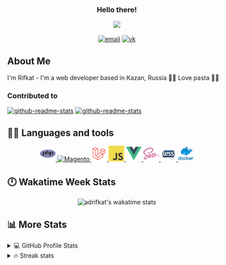 <h3 align="center">
  Hello there!
</h3>

<p align="center">
  <img src="https://media.giphy.com/media/QYkX9IMHthYn0Y3pcG/giphy.gif">
</p>

<!-- Badges template - https://github.com/badges/shields -->
<!-- View counter - https://github.com/DenverCoder1/Simple-View-Counter -->
<p align="center">
  <a href="mailto:adrifkat@gmail.com">
    <img alt="email" title="Send me Email" src="https://img.shields.io/badge/-adrifkat@gmail.com-c14438?style=for-the-badge&logo=Gmail&logoColor=white&link=mailto:adrifkat@gmail.com"/></a>
  <a href="https://vk.com/id44025906">
    <img alt="vk" title="Write me on VK" src="https://img.shields.io/badge/-id44025906-5181b8?style=for-the-badge&logo=Vk&logoColor=white&link=https://vk.com/id44025906"/>
  </a>
</p>

## About Me

I'm Rifkat - I'm a web developer based in Kazan, Russia 👨‍💻 Love pasta 🍝🖤

### Contributed to

<p align="left">
  <a href="https://github.com/echo-magento/docker-magento2">
    <img width="282" src="https://denvercoder1-github-readme-stats.vercel.app/api/pin/?username=echo-magento&repo=docker-magento2&theme=react&bg_color=0D1117&hide_border=true" alt="github-readme-stats"></a>
  <a href="https://github.com/adrifkat/grumphp-stylelint-task">
    <img width="282" src="https://denvercoder1-github-readme-stats.vercel.app/api/pin/?username=adrifkat&repo=grumphp-stylelint-task&theme=react&bg_color=0D1117&hide_border=true" alt="github-readme-stats"></a>
</p>

## 👨‍💻 Languages and tools

<p align="center"> 
  <a href="https://github.com/topics/php">
    <img alt="PHP" title="PHP" height="36px" src="https://raw.githubusercontent.com/github/explore/ccc16358ac4530c6a69b1b80c7223cd2744dea83/topics/php/php.png">
  </a>
  <a href="https://github.com/topics/magento">
    <img alt="Magento" title="Magento" height="36px" src="https://i.imgur.com/d8QEHRb.png">
  </a>
  <a href="https://github.com/topics/laravel">
    <img alt="Laravel" title="Laravel" height="36px" src="https://raw.githubusercontent.com/github/explore/56a826d05cf762b2b50ecbe7d492a839b04f3fbf/topics/laravel/laravel.png">
  </a>
  <a href="https://github.com/topics/javascript">
    <img alt="JavaScript" title="JavaScript" height="36px" src="https://raw.githubusercontent.com/github/explore/80688e429a7d4ef2fca1e82350fe8e3517d3494d/topics/javascript/javascript.png">
  </a>
  <a href="https://github.com/topics/vue">
    <img alt="Vue" title="Vue" height="36px" src="https://raw.githubusercontent.com/github/explore/80688e429a7d4ef2fca1e82350fe8e3517d3494d/topics/vue/vue.png">
  </a>
  <a href="https://github.com/topics/sass">
    <img alt="Vue" title="Vue" height="36px" src="https://raw.githubusercontent.com/github/explore/80688e429a7d4ef2fca1e82350fe8e3517d3494d/topics/sass/sass.png">
  </a>
  <a href="https://github.com/topics/less">
    <img alt="Vue" title="Vue" height="36px" src="https://raw.githubusercontent.com/github/explore/3783a65676ba479267fec803885f070760fee4ac/topics/less/less.png">
  </a>
  <a href="https://github.com/topics/docker">
    <img alt="Docker" title="Docker" height="36px" src="https://raw.githubusercontent.com/github/explore/80688e429a7d4ef2fca1e82350fe8e3517d3494d/topics/docker/docker.png">
  </a>
</p>

## 🕛 Wakatime Week Stats

<p align="center">
  <img title="🔥 Wakatime Week Stats" alt="adrifkat's wakatime stats" src="https://github-readme-stats.vercel.app/api/wakatime?username=adrifkat&theme=react"/>
</p>


## 📊 More Stats

<!-- https://github.com/anuraghazra/github-readme-stats -->
<details> 
  <summary>💻 GitHub Profile Stats</summary>
  <br/>
    <img alt="lrusso96's Github Stats" src="https://denvercoder1-github-readme-stats.vercel.app/api?username=adrifkat&show_icons=true&count_private=true&theme=react&hide_border=true&bg_color=0D1117" />
  <img alt="lrusso96's Top Languages" src="https://denvercoder1-github-readme-stats.vercel.app/api/top-langs/?username=adrifkat&langs_count=8&layout=compact&theme=react&hide_border=true&bg_color=0D1117" />
  <br/>
  <b>Note:</b> Top languages is only a metric of the languages my public code consists of and doesn't reflect experience or skill level.
</details>

<details>
  <summary>🔥 Streak stats</summary>
  <img title="🔥 Get streak stats for your profile at git.io/streak-stats" alt="adrifkat's streak" src="http://github-readme-streak-stats.herokuapp.com?user=adrifkat&theme=black-ice"/>
</details>
